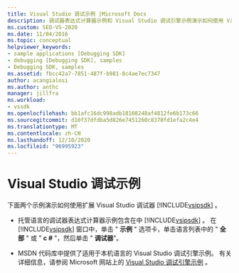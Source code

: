 ```yaml
---
title: Visual Studio 调试示例 |Microsoft Docs
description: 调试器表达式计算器示例和 Visual Studio 调试引擎示例演示如何使用 Visual Studio SDK 扩展 Visual Studio 调试器。
ms.custom: SEO-VS-2020
ms.date: 11/04/2016
ms.topic: conceptual
helpviewer_keywords:
- sample applications [Debugging SDK]
- debugging [Debugging SDK], samples
- Debugging SDK, samples
ms.assetid: fbcc42a7-7851-487f-b981-8c4ae7ec7347
author: acangialosi
ms.author: anthc
manager: jillfra
ms.workload:
- vssdk
ms.openlocfilehash: bb1afc16dc998adb18108248af4812fe6b173c66
ms.sourcegitcommit: d10f37dfdba5d826e7451260c8370fd1efa2c4e4
ms.translationtype: MT
ms.contentlocale: zh-CN
ms.lasthandoff: 12/10/2020
ms.locfileid: "96995923"
---
```

# <a name="visual-studio-debugging-samples"></a>Visual Studio 调试示例
下面两个示例演示如何使用扩展 Visual Studio 调试器 [!INCLUDE[vsipsdk](../../extensibility/includes/vsipsdk_md.md)] 。

- 托管语言的调试器表达式计算器示例包含在中 [!INCLUDE[vsipsdk](../../extensibility/includes/vsipsdk_md.md)] 。 在 [!INCLUDE[vsipsdk](../../extensibility/includes/vsipsdk_md.md)] 窗口中，单击 " **示例** " 选项卡，单击语言列表中的 " **全部** " 或 " **c #** "，然后单击 " **调试器**"。

- MSDN 代码库中提供了适用于本机语言的 Visual Studio 调试引擎示例。 有关详细信息，请参阅 Microsoft 网站上的 [Visual Studio 调试引擎示例](https://code.msdn.microsoft.com/Visual-Studio-Debug-Engine-c2e21c0e) 。
